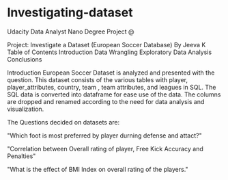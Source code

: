 # Investigating-dataset
Udacity Data Analyst Nano Degree Project @

Project: Investigate a Dataset (European Soccer Database)
By Jeeva K
Table of Contents
Introduction
Data Wrangling
Exploratory Data Analysis
Conclusions

Introduction
European Soccer Dataset is analyzed and presented with the question. This dataset consists of the various tables with player, player_attributes, country, team , team attributes, and leagues in SQL. The SQL data is converted into dataframe for ease use of the data. The columns are dropped and renamed according to the need for data analysis and visualization.

The Questions decided on datasets are:

"Which foot is most preferred by player durning defense and attact?"

"Correlation between Overall rating of player, Free Kick Accuracy and Penalties"

"What is the effect of BMI Index on overall rating of the players."
